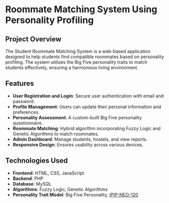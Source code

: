 # Roommate Matching System Using Personality Profiling

## Project Overview

The Student Roommate Matching System is a web-based application designed to help students find compatible roommates based on personality profiling. The system utilizes the Big Five personality traits to match students effectively, ensuring a harmonious living environment.

## Features

- **User Registration and Login**: Secure user authentication with email and password.
- **Profile Management**: Users can update their personal information and preferences.
- **Personality Assessment**: A custom-built Big Five personality questionnaire.
- **Roommate Matching**: Hybrid algorithm incorporating Fuzzy Logic and Genetic Algorithms to match roommates.
- **Admin Dashboard**: Manage students, hostels, and view reports.
- **Responsive Design**: Ensures usability across various devices.

## Technologies Used

- **Frontend**: HTML, CSS, JavaScript
- **Backend**: PHP
- **Database**: MySQL
- **Algorithms**: Fuzzy Logic, Genetic Algorithms
- **Personality Trait Model**: Big Five Personality, [IPIP-NEO-120](https://novopsych.com.au/assessments/formulation/international-personality-item-pool-neo-120-item-version-ipip-neo-120/)